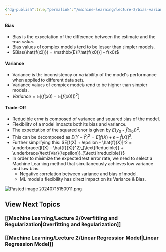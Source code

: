 ```yaml
---
{"dg-publish":true,"permalink":"/machine-learning/lecture-2/bias-variance/","dgPassFrontmatter":true}
---
```


#### Bias
- Bias is the expectation of the difference between the estimate and the true value.
- Bias values of complex models tend to be lesser than simpler models.
- $Bias(\hat{f(x0)}) = \mathbb{E}[\hat{f(x0)}] - f(x0)$
#### Variance
- Variance is the inconsistency or variability of the model's performance when applied to different data sets.
- Variance values of complex models tend to be higher than simpler models.
- ${Variance} = \mathbb{E}\left[(\hat{f}(x0) - \mathbb{E}[\hat{f}(x0)])^2\right]$
#### Trade-Off
- Reducible error is composed of variance and squared bias of the model.
- Flexibility of a model impacts both its bias and variance.
- The expectation of the squared error is given by $E \left( y_0 - \hat{f}(x_0) \right)^2$.
- This can be decomposed as $E(Y - \hat{Y})^2 = E[f(X) + \epsilon - \hat{f}(X)]^2$.
- Further simplifying this:
	 $E[f(X) + \epsilon - \hat{f}(X)]^2 = \underbrace{[f(X) - \hat{f}(X)]^2}_{\text{Reducible}} + \underbrace{\text{Var}(\epsilon)}_{\\text{Irreducible}}$
- In order to minimize the expected test error rate, we need to select a Machine Learning method that simultaneously achieves low variance and low bias.
	- Negative correlation between variance and bias of model.
	- ML model's flexibility has direct impact on its Variance & Bias.

![Pasted image 20240715150911.png](/img/user/Machine%20Learning/Assests/Pasted%20image%2020240715150911.png)
## View Next Topics
### [[Machine Learning/Lecture 2/Overfitting and Regularization\|Overfitting and Regularization]]

### [[Machine Learning/Lecture 2/Linear Regression Model\|Linear Regression Model]]
